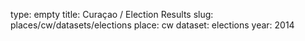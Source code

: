 type: empty
title: Curaçao / Election Results
slug: places/cw/datasets/elections
place: cw
dataset: elections
year: 2014
